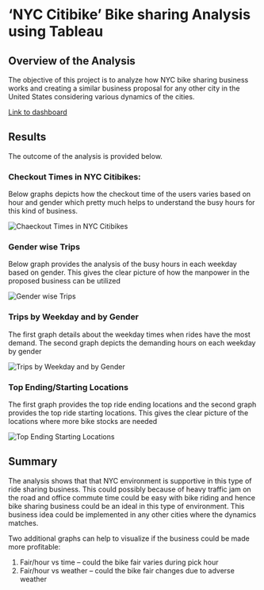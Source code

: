 # ‘NYC Citibike’ Bike sharing Analysis using Tableau
## Overview of the Analysis
The objective of this project is to analyze how NYC bike sharing business works and creating a similar business proposal for any other city in the United States considering various dynamics of the cities.

[Link to dashboard](https://public.tableau.com/app/profile/biresh.kundu/viz/NYC_Citibike_Challenge_16318263612610/Module14-Challenge-Story?publish=yes)

## Results
The outcome of the analysis is provided below. 

### Checkout Times in NYC Citibikes:

Below graphs depicts how the checkout time of the users varies based on hour and gender which pretty much helps to understand the busy hours for this kind of business.

![Chaeckout Times in NYC Citibikes](https://user-images.githubusercontent.com/62515666/134442757-4393ad06-9ec9-4d4e-a3fc-aea2c4264ae4.png)

### Gender wise Trips
Below graph provides the analysis of the busy hours in each weekday based on gender. This gives the clear picture of how the manpower in the proposed business can be utilized

![Gender wise Trips](https://user-images.githubusercontent.com/62515666/134443063-d8e4f7a8-229f-4e99-ba69-f7b5b6e88606.png)

### Trips by Weekday and by Gender

The first graph details about the weekday times when rides have the most demand.
The second graph depicts the demanding hours on each weekday by gender

![Trips by Weekday and by Gender](https://user-images.githubusercontent.com/62515666/134443096-9a49e032-4d0c-4095-a0cd-0c599c13ff57.png)

### Top Ending/Starting Locations

The first graph provides the top ride ending locations and the second graph provides the top ride starting locations. This gives the clear picture of the locations where more bike stocks are needed

![Top Ending Starting Locations](https://user-images.githubusercontent.com/62515666/134443132-2aab4add-52a7-46d0-86c2-240e3d084eaf.png)


## Summary
The analysis shows that that NYC environment is supportive in this type of ride sharing business. This could possibly because of heavy traffic jam on the road and office commute time could be easy with bike riding and hence bike sharing business could be an ideal in this type of environment. This business idea could be implemented in any other cities where the dynamics matches.

Two additional graphs can help to visualize if the business could be made more profitable:
1.	Fair/hour vs time – could the bike fair varies during pick hour
2.	Fair/hour vs weather – could the bike fair changes due to adverse weather
